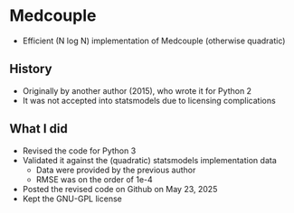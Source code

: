 # Medcouple

- Efficient (N log N) implementation of Medcouple (otherwise quadratic)

## History
- Originally by another author (2015), who wrote it for Python 2
- It was not accepted into statsmodels due to licensing complications

## What I did
- Revised the code for Python 3
- Validated it against the (quadratic) statsmodels implementation data
  - Data were provided by the previous author
  - RMSE was on the order of 1e-4
- Posted the revised code on Github on May 23, 2025
- Kept the GNU-GPL license
